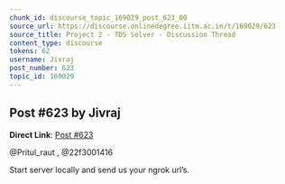 ```yaml
---
chunk_id: discourse_topic_169029_post_623_00
source_url: https://discourse.onlinedegree.iitm.ac.in/t/169029/623
source_title: Project 2 - TDS Solver - Discussion Thread
content_type: discourse
tokens: 62
username: Jivraj
post_number: 623
topic_id: 169029
---
```


## Post #623 by Jivraj

**Direct Link**: [Post #623](https://discourse.onlinedegree.iitm.ac.in/t/169029/623)

@Pritul_raut , @22f3001416

Start server locally and send us your ngrok url’s.

